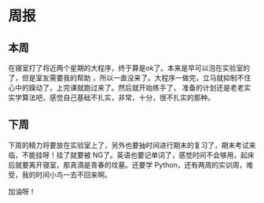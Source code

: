 # 周报
## 本周
在寝室打了将近两个星期的大程序，终于算是ok了。本来是早可以泡在实验室的了，但是室友需要我的帮助
，所以一直没来了。大程序一做完，立马就抑制不住心中的躁动了，上完课就跑过来了。然后就开始练手了，
准备的计划还是老老实实学算法吧，感觉自己基础不扎实，非常，十分，很不扎实的那种。
## 下周
下周的精力将要放在实验室上了，另外也要抽时间进行期末的复习了，期末考试来临，不能挂呀！挂了就要被
NG了。英语也要记单词了，感觉时间不会够用，起床后就要离开寝室，那真滴是青春的坟墓。还要学
Python，还有两周的实训周，难受，我的时间小鸟一去不回来啊。

加油呀！

